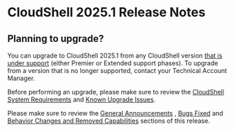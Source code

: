 # CloudShell 2025.1 Release Notes

## Planning to upgrade?

You can upgrade to CloudShell 2025.1 from any CloudShell version [that is under support](./supported-versions.md) (either Premier or Extended support phases). To upgrade from a version that is no longer supported, contact your Technical Account Manager.

Before performing an upgrade, please make sure to review the [CloudShell System Requirements](../install-configure/cs-system-requirements/index.md) and [Known Upgrade Issues](../install-configure/cloudshell-suite/appendix/known-upgrade-issues.md).

Please make sure to review the [General Announcements](./general-announcments.md) , [Bugs Fixed](./bug-fixes.md) and [Behavior Changes and Removed Capabilities](./behavior-change.md) sections of this release.